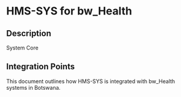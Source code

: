 # HMS-SYS for bw_Health

## Description

System Core

## Integration Points

This document outlines how HMS-SYS is integrated with bw_Health systems in Botswana.
